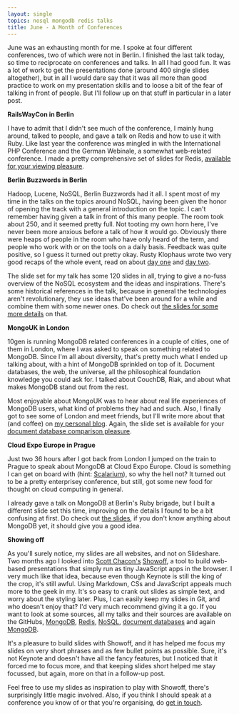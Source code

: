 ```yaml
---
layout: single
topics: nosql mongodb redis talks
title: June - A Month of Conferences
---
```

June was an exhausting month for me. I spoke at four different conferences, two of which were not in Berlin. I finished
the last talk today, so time to reciprocate on conferences and talks. In all I had good fun. It was a lot of work to get
the presentations done (around 400 single slides altogether), but in all I would dare say that it was all more than good
practice to work on my presentation skills and to loose a bit of the fear of talking in front of people. But I'll follow
up on that stuff in particular in a later post.

**RailsWayCon in Berlin**

I have to admit that I didn't see much of the conference, I mainly hung around, talked to people, and gave a talk on
Redis and how to use it with Ruby. Like last year the conference was mingled in with the International PHP Conference
and the German Webinale, a somewhat web-related conference. I made a pretty comprehensive set of slides for Redis,
[available for your viewing pleasure](http://redis-railswaycon2010.heroku.com/).

**Berlin Buzzwords in Berlin**

Hadoop, Lucene, NoSQL, Berlin Buzzwords had it all. I spent most of my time in the talks on the topics around NoSQL,
having been given the honor of opening the track with a general introduction on the topic. I can't remember having given
a talk in front of this many people. The room took about 250, and it seemed pretty full. Not tooting my own horn here,
I've never been more anxious before a talk of how it would go. Obviously there were heaps of people in the room who have
only heard of the term, and people who work with or on the tools on a daily basis. Feedback was quite positive, so I
guess it turned out pretty okay. Rusty Klophaus wrote two very good recaps of the whole event, read on about [day
one](http://rklophaus.com/articles/20100607-BerlinBuzzwordsRecap.html) and [day
two](http://rklophaus.com/articles/20100608-BerlinBuzzwordsRecap.html).

The slide set for my talk has some 120 slides in all, trying to give a no-fuss overview of the NoSQL ecosystem and the
ideas and inspirations. There's some historical references in the talk, because in general the technologies aren't
revolutionary, they use ideas that've been around for a while and combine them with some newer ones. Do check out [the
slides for some more details](http://nosql-berlinbuzzwords2010.heroku.com/) on that.

**MongoUK in London**

10gen is running MongoDB related conferences in a couple of cities, one of them in London, where I was asked to speak on
something related to MongoDB. Since I'm all about diversity, that's pretty much what I ended up talking about, with a
hint of MongoDB sprinkled on top of it. Document databases, the web, the universe, all the philosophical foundation
knowledge you could ask for. I talked about CouchDB, Riak, and about what makes MongoDB stand out from the rest.

Most enjoyable about MongoUK was to hear about real life experiences of MongoDB users, what kind of problems they had
and such. Also, I finally got to see some of London and meet friends, but I'll write more about that (and coffee) on [my personal
blog](http://holgarific.net). Again, the slide set is available for your [document database comparison pleasure](http://document-databases-mongouk2010.heroku.com/).

**Cloud Expo Europe in Prague**

Just two 36 hours after I got back from London I jumped on the train to Prague to speak about MongoDB at Cloud Expo
Europe. Cloud is something I can get on board with (hint: [Scalarium](http://scalarium.com)), so why the hell not? It
turned out to be a pretty enterprisey conference, but still, got some new food for thought on cloud computing in
general.

I already gave a talk on MongoDB at Berlin's Ruby brigade, but I built a different slide set this time, improving on the
details I found to be a bit confusing at first. Do check out [the
slides](http://mongodb-cloud-expo-prague2010.heroku.com/), if you don't know anything about MongoDB yet, it should give
you a good idea.

**Showing off**

As you'll surely notice, my slides are all websites, and not on Slideshare. Two months ago I looked into [Scott
Chacon's](http://twitter.com/chacon) [Showoff](http://github.com/schacon/showoff), a tool to build web-based
presentations that simply run as tiny JavaScript apps in the browser. I very much like that idea, because even though
Keynote is still the king of the crop, it's still awful. Using Markdown, CSs and JavaScript appeals much more to the
geek in my. It's so easy to crank out slides as simple text, and worry about the styling later. Plus, I can easily keep
my slides in Git, and who doesn't enjoy that? I'd very much recommend giving it a go. If you want to look at some
sources, all my talks and their sources are available on the GitHubs,
[MongoDB](http://github.com/mattmatt/rugb_mongodb), [Redis](http://github.com/mattmatt/redis-railswaycon2010),
[NoSQL](http://github.com/mattmatt/nosql-berlinbuzzwords2010), [document
databases](http://github.com/mattmatt/document-databases-mongouk2010) and again
[MongoDB](http://github.com/mattmatt/mongodb-cloud-expo-prague2010).

It's a pleasure to build slides with Showoff, and it has helped me focus my slides on very short phrases and as few
bullet points as possible. Sure, it's not Keynote and doesn't have all the fancy features, but I noticed that it forced
me to focus more, and that keeping slides short helped me stay focussed, but again, more on that in a follow-up post.

Feel free to use my slides as inspiration to play with Showoff, there's surprisingly little magic involved. Also, if you
think I should speak at a conference you know of or that you're organising, do [get in
touch](mailto:meyer@paperplanes.de).

